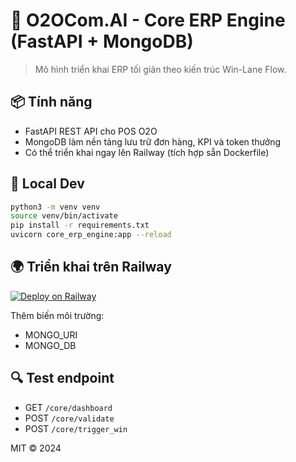 # 🚀 O2OCom.AI - Core ERP Engine (FastAPI + MongoDB)

> Mô hình triển khai ERP tối giản theo kiến trúc Win-Lane Flow.

## 📦 Tính năng
- FastAPI REST API cho POS O2O
- MongoDB làm nền tảng lưu trữ đơn hàng, KPI và token thưởng
- Có thể triển khai ngay lên Railway (tích hợp sẵn Dockerfile)

## 🧪 Local Dev
```bash
python3 -m venv venv
source venv/bin/activate
pip install -r requirements.txt
uvicorn core_erp_engine:app --reload
```

## 🌍 Triển khai trên Railway
[![Deploy on Railway](https://railway.app/button.svg)](https://railway.app/new)

Thêm biến môi trường:
- MONGO_URI
- MONGO_DB

## 🔍 Test endpoint
- GET `/core/dashboard`
- POST `/core/validate`
- POST `/core/trigger_win`

MIT © 2024
